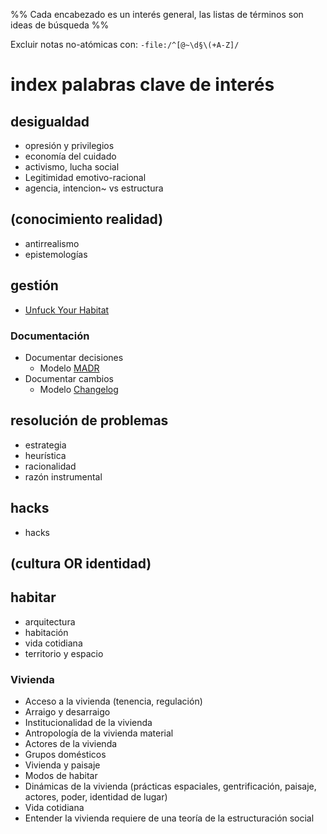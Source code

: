 %% Cada encabezado es un interés general, las listas de términos son ideas de búsqueda %%

Excluir notas no-atómicas con: `-file:/^[@~\d§\(+A-Z]/`

# index palabras clave de interés

## desigualdad

* opresión y privilegios
* economía del cuidado
* activismo, lucha social
* Legitimidad emotivo-racional
* agencia, intencion~ vs estructura

## (conocimiento  realidad)

* antirrealismo
* epistemologías

## gestión

* [Unfuck Your Habitat](https://www.unfuckyourhabitat.com/)

### Documentación

* Documentar decisiones
  * Modelo [MADR](https://adr.github.io/madr/)
* Documentar cambios
  * Modelo [Changelog](https://keepachangelog.com/en/1.0.0/)

## resolución de problemas

* estrategia
* heurística
* racionalidad
* razón instrumental

## hacks

* hacks

## (cultura OR identidad)

## habitar

* arquitectura
* habitación
* vida cotidiana
* territorio y espacio

### Vivienda

* Acceso a la vivienda (tenencia, regulación)
* Arraigo y desarraigo
* Institucionalidad de la vivienda
* Antropología de la vivienda material
* Actores de la vivienda
* Grupos domésticos
* Vivienda y paisaje
* Modos de habitar
* Dinámicas de la vivienda (prácticas espaciales, gentrificación, paisaje, actores, poder, identidad de lugar)
* Vida cotidiana
* Entender la vivienda requiere de una teoría de la estructuración social
